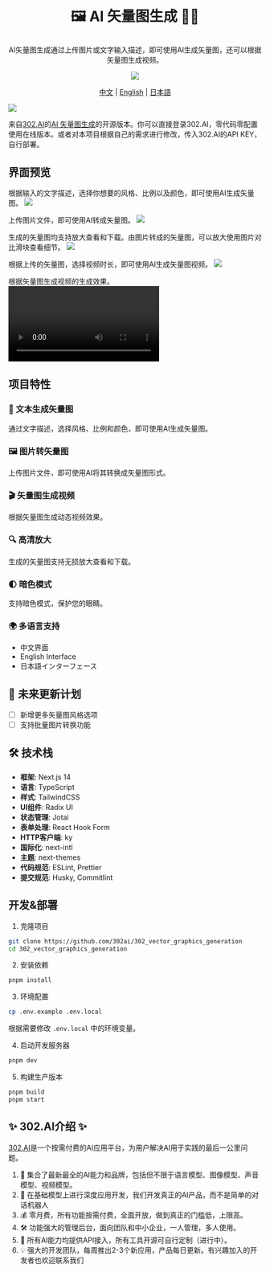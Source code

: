 # <p align="center"> 🖼️ AI 矢量图生成 🚀✨</p>

<p align="center">AI矢量图生成通过上传图片或文字输入描述，即可使用AI生成矢量图，还可以根据矢量图生成视频。</p>

<p align="center"><a href="https://302.ai/product/detail/56" target="blank"><img src="https://file.302.ai/gpt/imgs/github/20250102/72a57c4263944b73bf521830878ae39a.png" /></a></p >

<p align="center"><a href="README_zh.md">中文</a> | <a href="README.md">English</a> | <a href="README_ja.md">日本語</a></p>

![](docs/302_AI_Vector_Graphics_Generation.png)

来自[302.AI](https://302.ai)的[AI 矢量图生成](https://302.ai/product/detail/56)的开源版本。你可以直接登录302.AI，零代码零配置使用在线版本。或者对本项目根据自己的需求进行修改，传入302.AI的API KEY，自行部署。

## 界面预览
根据输入的文字描述，选择你想要的风格、比例以及颜色，即可使用AI生成矢量图。
![](docs/302_AI_Vector_Graphics_Generation_screenshot_01.png)

上传图片文件，即可使用AI转成矢量图。
![](docs/302_AI_Vector_Graphics_Generation_screenshot_02.png)           

生成的矢量图均支持放大查看和下载。由图片转成的矢量图，可以放大使用图片对比滑块查看细节。
![](docs/302_AI_Vector_Graphics_Generation_screenshot_03.png)        

根据上传的矢量图，选择视频时长，即可使用AI生成矢量图视频。
![](docs/302_AI_Vector_Graphics_Generation_screenshot_04.png)      

根据矢量图生成视频的生成效果。   
<video src="https://github.com/user-attachments/assets/490c1ffd-9def-408d-a830-512f5563e13e" controls></video>
 
## 项目特性
### 🎨 文本生成矢量图
通过文字描述，选择风格、比例和颜色，即可使用AI生成矢量图。
### 🖼️ 图片转矢量图
上传图片文件，即可使用AI将其转换成矢量图形式。
### 🎬 矢量图生成视频
根据矢量图生成动态视频效果。
### 🔍 高清放大
生成的矢量图支持无损放大查看和下载。
### 🌓 暗色模式
支持暗色模式，保护您的眼睛。
### 🌍 多语言支持
  - 中文界面
  - English Interface
  - 日本語インターフェース

## 🚩 未来更新计划
- [ ] 新增更多矢量图风格选项
- [ ] 支持批量图片转换功能

## 🛠️ 技术栈

- **框架**: Next.js 14
- **语言**: TypeScript
- **样式**: TailwindCSS
- **UI组件**: Radix UI
- **状态管理**: Jotai
- **表单处理**: React Hook Form
- **HTTP客户端**: ky
- **国际化**: next-intl
- **主题**: next-themes
- **代码规范**: ESLint, Prettier
- **提交规范**: Husky, Commitlint

## 开发&部署
1. 克隆项目
```bash
git clone https://github.com/302ai/302_vector_graphics_generation
cd 302_vector_graphics_generation
```

2. 安装依赖
```bash
pnpm install
```

3. 环境配置
```bash
cp .env.example .env.local
```
根据需要修改 `.env.local` 中的环境变量。

4. 启动开发服务器
```bash
pnpm dev
```

5. 构建生产版本
```bash
pnpm build
pnpm start
```

## ✨ 302.AI介绍 ✨
[302.AI](https://302.ai)是一个按需付费的AI应用平台，为用户解决AI用于实践的最后一公里问题。
1. 🧠 集合了最新最全的AI能力和品牌，包括但不限于语言模型、图像模型、声音模型、视频模型。
2. 🚀 在基础模型上进行深度应用开发，我们开发真正的AI产品，而不是简单的对话机器人
3. 💰 零月费，所有功能按需付费，全面开放，做到真正的门槛低，上限高。
4. 🛠 功能强大的管理后台，面向团队和中小企业，一人管理，多人使用。
5. 🔗 所有AI能力均提供API接入，所有工具开源可自行定制（进行中）。
6. 💡 强大的开发团队，每周推出2-3个新应用，产品每日更新。有兴趣加入的开发者也欢迎联系我们
